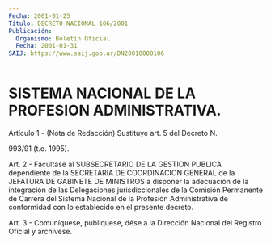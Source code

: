 ```yaml
---
Fecha: 2001-01-25
Título: DECRETO NACIONAL 106/2001
Publicación:
  Organismo: Boletín Oficial
  Fecha: 2001-01-31
SAIJ: https://www.saij.gob.ar/DN20010000106
---
```

# SISTEMA NACIONAL DE LA PROFESION ADMINISTRATIVA.

<a id="1"></a>
Artículo  1 - (Nota de Redacción) Sustituye art. 5 del Decreto N.

993/91  (t.o. 1995).

<a id="2"></a>
Art.  2 -  Facúltase  al  SUBSECRETARIO  DE  LA  GESTION  PUBLICA dependiente de la SECRETARIA DE COORDINACION GENERAL de la JEFATURA DE GABINETE DE MINISTROS a disponer la adecuación de la integración de las Delegaciones jurisdiccionales de la Comisión  Permanente  de Carrera  del  Sistema  Nacional  de  la Profesión Administrativa de conformidad   con  lo  establecido  en  el  presente    decreto.

<a id="3"></a>
Art. 3 - Comuníquese, publíquese, dése a la Dirección Nacional del Registro Oficial y archívese.